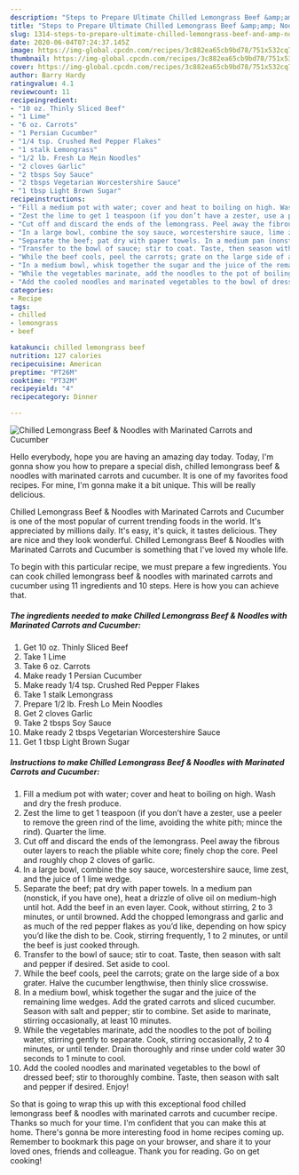 ```yaml
---
description: "Steps to Prepare Ultimate Chilled Lemongrass Beef &amp;amp; Noodles with Marinated Carrots and Cucumber"
title: "Steps to Prepare Ultimate Chilled Lemongrass Beef &amp;amp; Noodles with Marinated Carrots and Cucumber"
slug: 1314-steps-to-prepare-ultimate-chilled-lemongrass-beef-and-amp-noodles-with-marinated-carrots-and-cucumber
date: 2020-06-04T07:24:37.145Z
image: https://img-global.cpcdn.com/recipes/3c882ea65cb9bd78/751x532cq70/chilled-lemongrass-beef-noodles-with-marinated-carrots-and-cucumber-recipe-main-photo.jpg
thumbnail: https://img-global.cpcdn.com/recipes/3c882ea65cb9bd78/751x532cq70/chilled-lemongrass-beef-noodles-with-marinated-carrots-and-cucumber-recipe-main-photo.jpg
cover: https://img-global.cpcdn.com/recipes/3c882ea65cb9bd78/751x532cq70/chilled-lemongrass-beef-noodles-with-marinated-carrots-and-cucumber-recipe-main-photo.jpg
author: Barry Hardy
ratingvalue: 4.1
reviewcount: 11
recipeingredient:
- "10 oz. Thinly Sliced Beef"
- "1 Lime"
- "6 oz. Carrots"
- "1 Persian Cucumber"
- "1/4 tsp. Crushed Red Pepper Flakes"
- "1 stalk Lemongrass"
- "1/2 lb. Fresh Lo Mein Noodles"
- "2 cloves Garlic"
- "2 tbsps Soy Sauce"
- "2 tbsps Vegetarian Worcestershire Sauce"
- "1 tbsp Light Brown Sugar"
recipeinstructions:
- "Fill a medium pot with water; cover and heat to boiling on high. Wash and dry the fresh produce."
- "Zest the lime to get 1 teaspoon (if you don’t have a zester, use a peeler to remove the green rind of the lime, avoiding the white pith; mince the rind). Quarter the lime."
- "Cut off and discard the ends of the lemongrass. Peel away the fibrous outer layers to reach the pliable white core; finely chop the core. Peel and roughly chop 2 cloves of garlic."
- "In a large bowl, combine the soy sauce, worcestershire sauce, lime zest, and the juice of 1 lime wedge."
- "Separate the beef; pat dry with paper towels. In a medium pan (nonstick, if you have one), heat a drizzle of olive oil on medium-high until hot. Add the beef in an even layer. Cook, without stirring, 2 to 3 minutes, or until browned. Add the chopped lemongrass and garlic and as much of the red pepper flakes as you’d like, depending on how spicy you’d like the dish to be. Cook, stirring frequently, 1 to 2 minutes, or until the beef is just cooked through."
- "Transfer to the bowl of sauce; stir to coat. Taste, then season with salt and pepper if desired. Set aside to cool."
- "While the beef cools, peel the carrots; grate on the large side of a box grater. Halve the cucumber lengthwise, then thinly slice crosswise."
- "In a medium bowl, whisk together the sugar and the juice of the remaining lime wedges. Add the grated carrots and sliced cucumber. Season with salt and pepper; stir to combine. Set aside to marinate, stirring occasionally, at least 10 minutes."
- "While the vegetables marinate, add the noodles to the pot of boiling water, stirring gently to separate. Cook, stirring occasionally, 2 to 4 minutes, or until tender. Drain thoroughly and rinse under cold water 30 seconds to 1 minute to cool."
- "Add the cooled noodles and marinated vegetables to the bowl of dressed beef; stir to thoroughly combine. Taste, then season with salt and pepper if desired. Enjoy!"
categories:
- Recipe
tags:
- chilled
- lemongrass
- beef

katakunci: chilled lemongrass beef 
nutrition: 127 calories
recipecuisine: American
preptime: "PT26M"
cooktime: "PT32M"
recipeyield: "4"
recipecategory: Dinner

---
```



![Chilled Lemongrass Beef &amp; Noodles with Marinated Carrots and Cucumber](https://img-global.cpcdn.com/recipes/3c882ea65cb9bd78/751x532cq70/chilled-lemongrass-beef-noodles-with-marinated-carrots-and-cucumber-recipe-main-photo.jpg)

Hello everybody, hope you are having an amazing day today. Today, I'm gonna show you how to prepare a special dish, chilled lemongrass beef &amp; noodles with marinated carrots and cucumber. It is one of my favorites food recipes. For mine, I'm gonna make it a bit unique. This will be really delicious.

Chilled Lemongrass Beef &amp; Noodles with Marinated Carrots and Cucumber is one of the most popular of current trending foods in the world. It's appreciated by millions daily. It's easy, it's quick, it tastes delicious. They are nice and they look wonderful. Chilled Lemongrass Beef &amp; Noodles with Marinated Carrots and Cucumber is something that I've loved my whole life.




To begin with this particular recipe, we must prepare a few ingredients. You can cook chilled lemongrass beef &amp; noodles with marinated carrots and cucumber using 11 ingredients and 10 steps. Here is how you can achieve that.

<!--inarticleads1-->

##### The ingredients needed to make Chilled Lemongrass Beef &amp; Noodles with Marinated Carrots and Cucumber:

1. Get 10 oz. Thinly Sliced Beef
1. Take 1 Lime
1. Take 6 oz. Carrots
1. Make ready 1 Persian Cucumber
1. Make ready 1/4 tsp. Crushed Red Pepper Flakes
1. Take 1 stalk Lemongrass
1. Prepare 1/2 lb. Fresh Lo Mein Noodles
1. Get 2 cloves Garlic
1. Take 2 tbsps Soy Sauce
1. Make ready 2 tbsps Vegetarian Worcestershire Sauce
1. Get 1 tbsp Light Brown Sugar




<!--inarticleads2-->

##### Instructions to make Chilled Lemongrass Beef &amp; Noodles with Marinated Carrots and Cucumber:

1. Fill a medium pot with water; cover and heat to boiling on high. Wash and dry the fresh produce.
1. Zest the lime to get 1 teaspoon (if you don’t have a zester, use a peeler to remove the green rind of the lime, avoiding the white pith; mince the rind). Quarter the lime.
1. Cut off and discard the ends of the lemongrass. Peel away the fibrous outer layers to reach the pliable white core; finely chop the core. Peel and roughly chop 2 cloves of garlic.
1. In a large bowl, combine the soy sauce, worcestershire sauce, lime zest, and the juice of 1 lime wedge.
1. Separate the beef; pat dry with paper towels. In a medium pan (nonstick, if you have one), heat a drizzle of olive oil on medium-high until hot. Add the beef in an even layer. Cook, without stirring, 2 to 3 minutes, or until browned. Add the chopped lemongrass and garlic and as much of the red pepper flakes as you’d like, depending on how spicy you’d like the dish to be. Cook, stirring frequently, 1 to 2 minutes, or until the beef is just cooked through.
1. Transfer to the bowl of sauce; stir to coat. Taste, then season with salt and pepper if desired. Set aside to cool.
1. While the beef cools, peel the carrots; grate on the large side of a box grater. Halve the cucumber lengthwise, then thinly slice crosswise.
1. In a medium bowl, whisk together the sugar and the juice of the remaining lime wedges. Add the grated carrots and sliced cucumber. Season with salt and pepper; stir to combine. Set aside to marinate, stirring occasionally, at least 10 minutes.
1. While the vegetables marinate, add the noodles to the pot of boiling water, stirring gently to separate. Cook, stirring occasionally, 2 to 4 minutes, or until tender. Drain thoroughly and rinse under cold water 30 seconds to 1 minute to cool.
1. Add the cooled noodles and marinated vegetables to the bowl of dressed beef; stir to thoroughly combine. Taste, then season with salt and pepper if desired. Enjoy!




So that is going to wrap this up with this exceptional food chilled lemongrass beef &amp; noodles with marinated carrots and cucumber recipe. Thanks so much for your time. I'm confident that you can make this at home. There's gonna be more interesting food in home recipes coming up. Remember to bookmark this page on your browser, and share it to your loved ones, friends and colleague. Thank you for reading. Go on get cooking!
